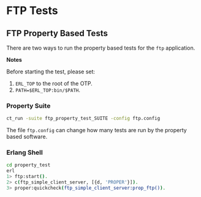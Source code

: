 # FTP Tests

## FTP Property Based Tests

There are two ways to run the property based tests for the `ftp` application.

**Notes**

Before starting the test, please set:

1. `ERL_TOP` to the root of the OTP.
2. `PATH=$ERL_TOP:bin/$PATH`.

### Property Suite

```bash
ct_run -suite ftp_property_test_SUITE -config ftp.config
```

The file `ftp.config` can change how many tests are run by the
property based software.

### Erlang Shell

```bash
cd property_test
erl
1> ftp:start().
2> c(ftp_simple_client_server, [{d, 'PROPER'}]).
3> proper:quickcheck(ftp_simple_client_server:prop_ftp()).
```
